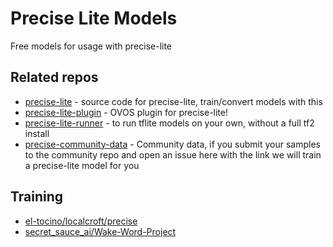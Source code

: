 # Precise Lite Models

Free models for usage with precise-lite

## Related repos

- [precise-lite](https://github.com/OpenVoiceOS/precise-lite) - source code for precise-lite, train/convert models with this
- [precise-lite-plugin](https://github.com/OpenVoiceOS/ovos-ww-plugin-precise-lite) - OVOS plugin for precise-lite!
- [precise-lite-runner](https://github.com/OpenVoiceOS/precise_lite_runner) - to run tflite models on your own, without a full tf2 install
- [precise-community-data](https://github.com/MycroftAI/precise-community-data) - Community data, if you submit your samples 
  to the community repo and open an issue here with the link we will train a precise-lite model for you
  
## Training

- [el-tocino/localcroft/precise](https://github.com/el-tocino/localcroft/blob/master/precise/Precise.md)
- [secret_sauce_ai/Wake-Word-Project](https://github.com/secretsauceai/secret_sauce_ai/wiki/Wake-Word-Project)

